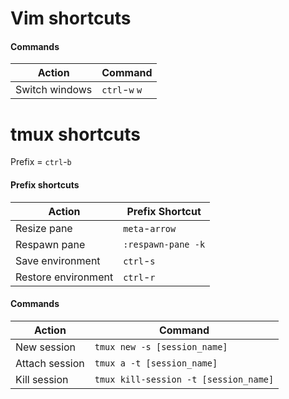 # Vim shortcuts

#### Commands

Action | Command
--- | ---
Switch windows | `ctrl`-`w` `w`

# tmux shortcuts

Prefix = `ctrl`-`b`

#### Prefix shortcuts

Action | Prefix Shortcut
--- |---
Resize pane | `meta`-`arrow`
Respawn pane | `:respawn-pane -k`
Save environment | `ctrl`-`s`
Restore environment | `ctrl`-`r`

#### Commands

Action | Command
--- | ---
New session | `tmux new -s [session_name]`
Attach session | `tmux a -t [session_name]`
Kill session | `tmux kill-session -t [session_name]`
